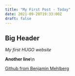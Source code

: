 ```yaml
---
title: "My First Post - Today"
date: 2021-09-28T19:33:00Z
draft: false
---
```

## Big Header

*My first HUGO website*

**Another line**\n

[Github from Benjamin Mehlberg](https://github.com)
